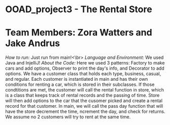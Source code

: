 # OOAD_project3 - The Rental Store
# Team Members: Zora Watters and Jake Andrus

*How to run:* Just run from main!<\br>
*Language and Environment:* We used Java and InjelliJ!
*About the Code:* Here we used 3 patterns: Factory to make cars and add options, Observer to print the day's info, and Decorator to add options. We have a customer class that holds each type, business, casual, and regular. Each customer is instantiated in main and has their own conditions for renting a car, which is stored in their subclasses. If those condtitions are met, the customer will call the rental function in store, which is a class that keeps track of rental records and the passing of time. Store will then add options to the car that the cusomer picked and create a rental record for that customer. In main, we will call the pass day function that will have the store decrement the time, ncrement the day, and check for returns. We assume no 2 customers will try to rent at the same time.
